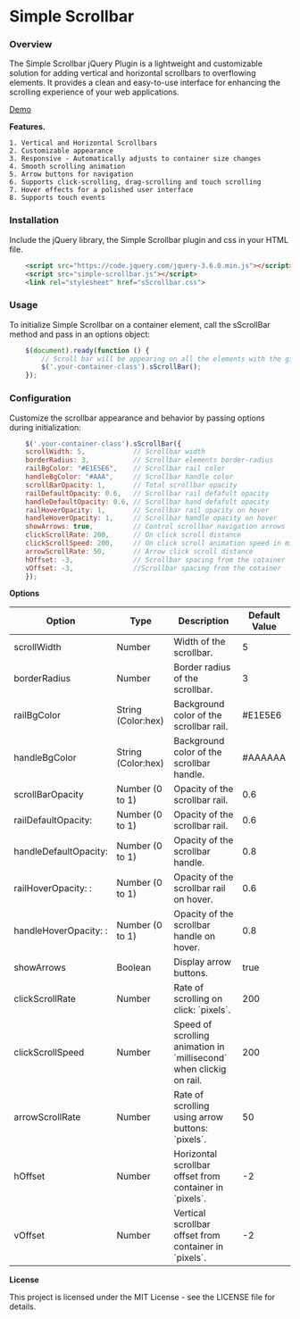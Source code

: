 <h1 id="documentaionHeader">Simple Scrollbar</h1>

<h3>Overview</h3>
 
<p>The Simple Scrollbar jQuery Plugin is a lightweight and customizable solution for adding vertical and horizontal scrollbars to overflowing elements. It provides a clean and easy-to-use interface for enhancing the scrolling experience of your web applications.

<a href="https://htmlpreview.github.io/?https://github.com/shyam3089/myJQueryPlugins/blob/main/simpleScrollBar/demo/demo.html">Demo</a>

<strong>Features.</strong>

    1. Vertical and Horizontal Scrollbars
    2. Customizable appearance
	3. Responsive - Automatically adjusts to container size changes
    4. Smooth scrolling animation
    5. Arrow buttons for navigation
    6. Supports click-scrolling, drag-scrolling and touch scrolling
    7. Hover effects for a polished user interface
    8. Supports touch events

<h3>Installation</h3>

Include the jQuery library, the Simple Scrollbar plugin and css in your HTML file.<br>

```html
    <script src="https://code.jquery.com/jquery-3.6.0.min.js"></script>
    <script src="simple-scrollbar.js"></script>
    <link rel="stylesheet" href="sScrollbar.css">
```

<h3>Usage</h3>

To initialize Simple Scrollbar on a container element, call the sScrollBar method and pass in an options object:

```javascript
    $(document).ready(function () {
        // Scroll bar will be appearing on all the elements with the given class
        $('.your-container-class').sScrollBar(); 
    });
```

<h3>Configuration</h3>

Customize the scrollbar appearance and behavior by passing options during initialization:
 
```javascript
    $('.your-container-class').sScrollBar({
	scrollWidth: 5,            // Scrollbar width
	borderRadius: 3,           // Scrollbar elements border-radius
	railBgColor: "#E1E5E6",    // Scrollbar rail color
	handleBgColor: "#AAA",     // Scrollbar handle color
	scrollBarOpacity: 1,       // Total scrollbar opacity
	railDefaultOpacity: 0.6,   // Scrollbar rail defafult opacity
	handleDefaultOpacity: 0.6, // Scrollbar hand defafult opacity
	railHoverOpacity: 1,       // Scrollbar rail opacity on hover	
	handleHoverOpacity: 1,     // Scrollbar handle opacity on hover	
	showArrows: true,          // Control scrollbar navigation arrows
	clickScrollRate: 200,      // On click scroll distance
	clickScrollSpeed: 200,     // On click scroll animation speed in millisecond
	arrowScrollRate: 50,       // Arrow click scroll distance
	hOffset: -3,               // Scrollbar spacing from the cotainer
	vOffset: -3,               //Scrollbar spacing from the cotainer
    });
```


<strong>Options</strong>

<table>
    <thead>
        <tr>
            <th>Option</th>
            <th>Type</th>
            <th>Description</th>
            <th>Default Value</th>
        </tr>
    </thead>
    <tbody>
        <tr>
            <td>scrollWidth</td>
            <td>Number</td>
            <td>Width of the scrollbar.</td>
            <td>5</td>
        </tr>
        <tr>
            <td>borderRadius</td>
            <td>Number</td>
            <td>Border radius of the scrollbar.</td>
            <td>3</td>
        </tr>
        <tr>
            <td>railBgColor</td>
            <td>String (Color:hex)</td>
            <td>Background color of the scrollbar rail.</td>
            <td>#E1E5E6</td>
        </tr>
        <tr>
            <td>handleBgColor</td>            
            <td>String (Color:hex)</td>
            <td>Background color of the scrollbar handle.</td>
            <td>#AAAAAA</td>
        </tr>
        <tr>
            <td>scrollBarOpacity</td>
            <td>Number (0 to 1)</td>
            <td>Opacity of the scrollbar rail.</td>
            <td>0.6</td>
        </tr>
        <tr>
            <td>railDefaultOpacity: </td>
            <td>Number (0 to 1)</td>
            <td>Opacity of the scrollbar rail.</td>
            <td>0.6</td>
        </tr>
        <tr>
            <td>handleDefaultOpacity: </td>
            <td>Number (0 to 1)</td>
            <td>Opacity of the scrollbar handle.</td>
            <td>0.8</td>
        </tr>
		 <tr>
            <td>railHoverOpacity: : </td>
            <td>Number (0 to 1)</td>
            <td>Opacity of the scrollbar rail on hover.</td>
            <td>0.6</td>
        </tr>
        <tr>
            <td>handleHoverOpacity: : </td>
            <td>Number (0 to 1)</td>
            <td>Opacity of the scrollbar handle on hover.</td>
            <td>0.8</td>
        </tr>
        <tr>
            <td>showArrows</td>
            <td>Boolean</td>
            <td>Display arrow buttons.</td>
            <td>true</td>
        </tr>
        <tr>
            <td>clickScrollRate</td>
            <td>Number</td>
            <td>Rate of scrolling on click: `pixels`.</td>
            <td>200</td>
        </tr>
        <tr>
            <td>clickScrollSpeed</td>
            <td>Number</td>
            <td>Speed of scrolling animation in `millisecond` when clickig on rail.</td>
            <td>200</td>
        </tr>
        <tr>
            <td>arrowScrollRate</td>
            <td>Number</td>
            <td>Rate of scrolling using arrow buttons: `pixels`.</td>
            <td>50</td>
        </tr>
        <tr>
            <td>hOffset</td>
            <td>Number</td>
            <td>Horizontal scrollbar offset from container in `pixels`.</td>
            <td>-2</td>
        </tr>
        <tr>
            <td>vOffset</td>
            <td>Number</td>
            <td>Vertical scrollbar offset from container in `pixels`.</td>
            <td>-2</td>
        </tr>
    </tbody>
</table>


<strong>License</strong>

This project is licensed under the MIT License - see the LICENSE file for details.
